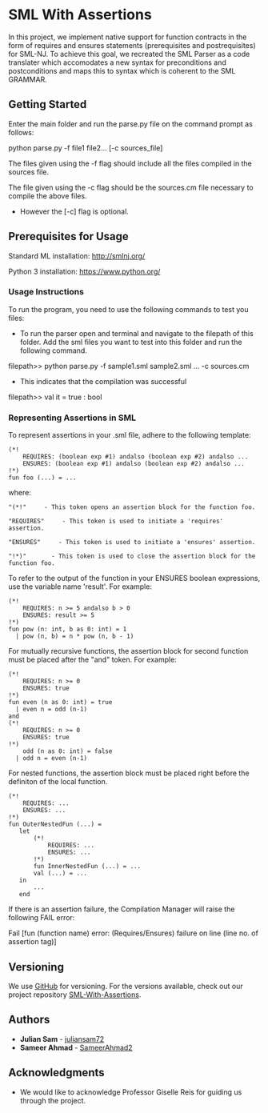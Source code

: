 # SML With Assertions #

In this project, we implement native support for function contracts in the form of requires and ensures statements (prerequisites and postrequisites) for SML-NJ. To achieve this goal, we recreated the SML Parser as a code translater which accomodates a new syntax for preconditions and postconditions and maps this to syntax which is coherent to the SML GRAMMAR. 


## Getting Started ##

Enter the main folder and run the parse.py file on the command prompt as follows:

python parse.py -f file1 file2... [-c sources_file] 

The files given using the -f flag should include all the files compiled in the sources file.

The file given using the -c flag should be the sources.cm file necessary to compile the above files.

* However the [-c] flag is optional.


## Prerequisites for Usage ##

Standard ML installation:
http://smlnj.org/

Python 3 installation:
https://www.python.org/


### Usage Instructions ###

To run the program, you need to use the following commands to test you files:

* To run the parser open and terminal and navigate to the filepath of this folder. Add the sml files you want to test into this folder and run the following command. 

filepath>> python parse.py -f sample1.sml sample2.sml ...  -c sources.cm

* This indicates that the compilation was successful

filepath>> val it = true : bool

### Representing Assertions in SML ###

To represent assertions in your .sml file, adhere to the following template:

    (*! 
    	REQUIRES: (boolean exp #1) andalso (boolean exp #2) andalso ... 
    	ENSURES: (boolean exp #1) andalso (boolean exp #2) andalso ...
    !*)
    fun foo (...) = ... 

where: 

	"(*!"     - This token opens an assertion block for the function foo.

	"REQUIRES"     - This token is used to initiate a 'requires' assertion.

	"ENSURES"     - This token is used to initiate a 'ensures' assertion.

	"!*)"	    - This token is used to close the assertion block for the function foo.


To refer to the output of the function in your ENSURES boolean expressions, use the variable name  'result'. For example:

    (*!
    	REQUIRES: n >= 5 andalso b > 0
    	ENSURES: result >= 5 
    !*)
    fun pow (n: int, b as 0: int) = 1
      | pow (n, b) = n * pow (n, b - 1)


For mutually recursive functions, the assertion block for second function must be placed after the "and" token. For example:

    (*!
    	REQUIRES: n >= 0
    	ENSURES: true
    !*)
    fun even (n as 0: int) = true
      | even n = odd (n-1)
    and 
    (*!
    	REQUIRES: n >= 0
    	ENSURES: true
    !*)
        odd (n as 0: int) = false
      | odd n = even (n-1)

For nested functions, the assertion block must be placed right before the definiton of the local function.

    (*!
    	REQUIRES: ...
    	ENSURES: ...
    !*)
    fun OuterNestedFun (...) =
       let
           (*!
    	       REQUIRES: ...
    		   ENSURES: ...
    	   !*)
           fun InnerNestedFun (...) = ...
           val (...) = ...
       in
           ...
       end

If there is an assertion failure, the Compilation Manager will raise the following FAIL error:

Fail [fun (function name) error: (Requires/Ensures) failure on line (line no. of assertion tag)]


## Versioning ##

We use [GitHub](http://github.com/) for versioning. For the versions available, check out our project repository [SML-With-Assertions](https://github.com/Julian-Sam/SML-with-Assertions). 

## Authors ##

* **Julian Sam**   - [juliansam72](https://github.com/juliansam72)
* **Sameer Ahmad** - [SameerAhmad2](https://github.com/SameerAhmad2)

## Acknowledgments ##

* We would like to acknowledge Professor Giselle Reis for guiding us through the project.

